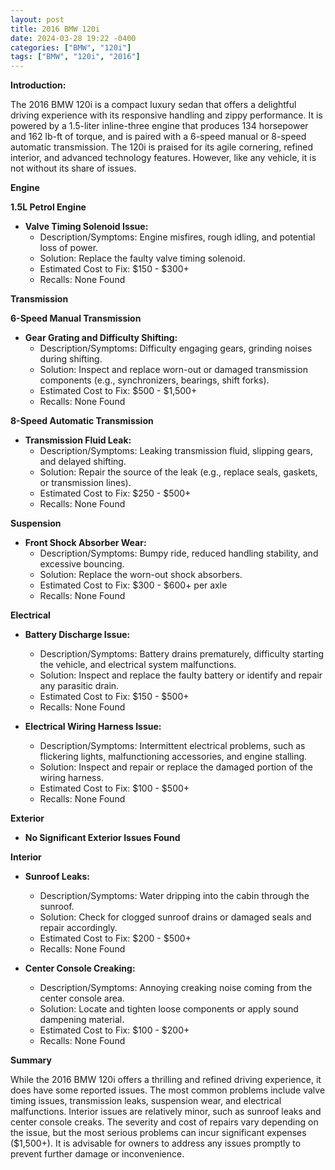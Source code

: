 ```yaml
---
layout: post
title: 2016 BMW 120i
date: 2024-03-28 19:22 -0400
categories: ["BMW", "120i"]
tags: ["BMW", "120i", "2016"]
---
```

**Introduction:**

The 2016 BMW 120i is a compact luxury sedan that offers a delightful driving experience with its responsive handling and zippy performance. It is powered by a 1.5-liter inline-three engine that produces 134 horsepower and 162 lb-ft of torque, and is paired with a 6-speed manual or 8-speed automatic transmission. The 120i is praised for its agile cornering, refined interior, and advanced technology features. However, like any vehicle, it is not without its share of issues.

**Engine**

**1.5L Petrol Engine**

* **Valve Timing Solenoid Issue:**
    * Description/Symptoms: Engine misfires, rough idling, and potential loss of power.
    * Solution: Replace the faulty valve timing solenoid.
    * Estimated Cost to Fix: $150 - $300+
    * Recalls: None Found

**Transmission**

**6-Speed Manual Transmission**

* **Gear Grating and Difficulty Shifting:**
    * Description/Symptoms: Difficulty engaging gears, grinding noises during shifting.
    * Solution: Inspect and replace worn-out or damaged transmission components (e.g., synchronizers, bearings, shift forks).
    * Estimated Cost to Fix: $500 - $1,500+
    * Recalls: None Found

**8-Speed Automatic Transmission**

* **Transmission Fluid Leak:**
    * Description/Symptoms: Leaking transmission fluid, slipping gears, and delayed shifting.
    * Solution: Repair the source of the leak (e.g., replace seals, gaskets, or transmission lines).
    * Estimated Cost to Fix: $250 - $500+
    * Recalls: None Found

**Suspension**

* **Front Shock Absorber Wear:**
    * Description/Symptoms: Bumpy ride, reduced handling stability, and excessive bouncing.
    * Solution: Replace the worn-out shock absorbers.
    * Estimated Cost to Fix: $300 - $600+ per axle
    * Recalls: None Found

**Electrical**

* **Battery Discharge Issue:**
    * Description/Symptoms: Battery drains prematurely, difficulty starting the vehicle, and electrical system malfunctions.
    * Solution: Inspect and replace the faulty battery or identify and repair any parasitic drain.
    * Estimated Cost to Fix: $150 - $500+
    * Recalls: None Found

* **Electrical Wiring Harness Issue:**
    * Description/Symptoms: Intermittent electrical problems, such as flickering lights, malfunctioning accessories, and engine stalling.
    * Solution: Inspect and repair or replace the damaged portion of the wiring harness.
    * Estimated Cost to Fix: $100 - $500+
    * Recalls: None Found

**Exterior**

* **No Significant Exterior Issues Found**

**Interior**

* **Sunroof Leaks:**
    * Description/Symptoms: Water dripping into the cabin through the sunroof.
    * Solution: Check for clogged sunroof drains or damaged seals and repair accordingly.
    * Estimated Cost to Fix: $200 - $500+
    * Recalls: None Found

* **Center Console Creaking:**
    * Description/Symptoms: Annoying creaking noise coming from the center console area.
    * Solution: Locate and tighten loose components or apply sound dampening material.
    * Estimated Cost to Fix: $100 - $200+
    * Recalls: None Found

**Summary**

While the 2016 BMW 120i offers a thrilling and refined driving experience, it does have some reported issues. The most common problems include valve timing issues, transmission leaks, suspension wear, and electrical malfunctions. Interior issues are relatively minor, such as sunroof leaks and center console creaks. The severity and cost of repairs vary depending on the issue, but the most serious problems can incur significant expenses ($1,500+). It is advisable for owners to address any issues promptly to prevent further damage or inconvenience.
